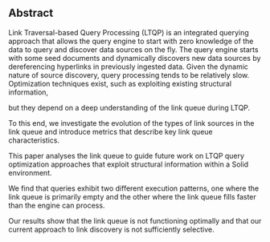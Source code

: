 ## Abstract
<!-- Context      -->
Link Traversal-based Query Processing (LTQP) is an integrated querying approach that allows the query engine to start with zero knowledge of the data to query and discover data sources on the fly.
The query engine starts with some seed documents and dynamically discovers new data sources by dereferencing hyperlinks in previously ingested data.
Given the dynamic nature of source discovery, query processing tends to be relatively slow.
Optimization techniques exist, such as exploiting existing structural information, 
<!-- Need         -->
but they depend on a deep understanding of the link queue during LTQP.
<!-- Task         -->
To this end,
we investigate the evolution of the types of link sources in the link queue and introduce metrics that describe key link queue characteristics. 
<!-- Object       -->
This paper analyses the link queue to guide future work on LTQP query optimization approaches that exploit structural information within a Solid environment.
<!-- Findings     -->
We find that queries exhibit two different execution patterns,
one where the link queue is primarily empty
and the other where the link queue fills faster than the engine can process. 
<!-- Conclusion   -->
Our results show that the link queue is not functioning optimally and that our current approach to link discovery is not sufficiently selective. 
